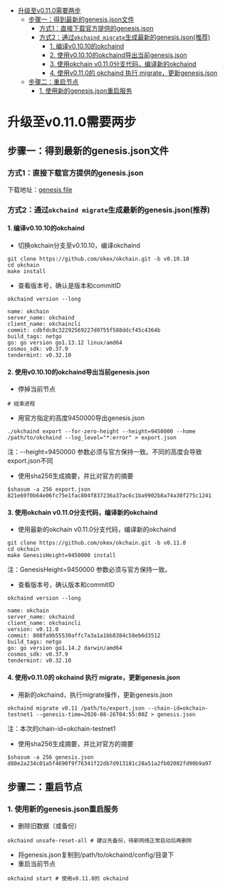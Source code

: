 
* [升级至v0.11.0需要两步](#升级至v0110需要两步)
  * [步骤一：得到最新的genesis.json文件](#步骤一得到最新的genesisjson文件)
     * [方式1：直接下载官方提供的genesis.json](#方式1直接下载官方提供的genesisjson)
     * [方式2：通过`okchaind migrate`生成最新的genesis.json(推荐)](#方式2自己migrate出genesisjson推荐)
        * [1. 编译v0.10.10的okchaind](#1-编译v01010的okchaind)
        * [2. 使用v0.10.10的okchaind导出当前genesis.json](#2-使用v01010的okchaind导出当前genesisjson)
        * [3. 使用okchain v0.11.0分支代码，编译新的okchaind](#3-使用okchain-v0110分支代码编译新的okchaind)
        * [4. 使用v0.11.0的 okchaind 执行 migrate，更新genesis.json](#4-使用v0110的-okchaind-执行-migrate更新genesisjson)
  * [步骤二：重启节点](#步骤二重启节点)
     * [1. 使用新的genesis.json重启服务](#1-使用新的genesisjson重启服务)


# 升级至v0.11.0需要两步

## 步骤一：得到最新的genesis.json文件
### 方式1：直接下载官方提供的genesis.json
下载地址：[genesis file](https://raw.githubusercontent.com/okex/testnets/master/v0.11/genesis.json)  

### 方式2：通过`okchaind migrate`生成最新的genesis.json(推荐)
#### 1. 编译v0.10.10的okchaind
- 切换okchain分支至v0.10.10，编译okchaind
```
git clone https://github.com/okex/okchain.git -b v0.10.10
cd okchain
make install
```

- 查看版本号，确认是版本和commitID
```
okchaind version --long

name: okchain
server_name: okchaind
client_name: okchaincli
commit: cdbfdc8c32292569227d0755f588ddcf45c4364b
build_tags: netgo
go: go version go1.13.12 linux/amd64
cosmos_sdk: v0.37.9
tendermint: v0.32.10
```

#### 2. 使用v0.10.10的okchaind导出当前genesis.json
- 停掉当前节点
```
# 结束进程
```
- 用官方指定的高度9450000导出genesis.json
```
./okchaind export --for-zero-height --height=9450000 --home /path/to/okchaind --log_level="*:error" > export.json
```
注：--height=9450000 参数必须与官方保持一致。不同的高度会导致export.json不同

- 使用sha256生成摘要，并比对官方的摘要
```
$shasum -a 256 export.json
821e69f0b64e06fc75e1fac804f837236a37ac6c1ba9902b8a74a30f275c1241
```


#### 3. 使用okchain v0.11.0分支代码，编译新的okchaind

- 使用最新的okchain v0.11.0分支代码，编译新的okchaind
```
git clone https://github.com/okex/okchain.git -b v0.11.0
cd okchain
make GenesisHeight=9450000 install
```
注：GenesisHeight=9450000 参数必须与官方保持一致。

- 查看版本号，确认版本和commitID
```
okchaind version --long

name: okchain
server_name: okchaind
client_name: okchaincli
version: v0.11.0
commit: 808fa9b55530affc7a3a1a1bb8384c58eb6d3512
build_tags: netgo
go: go version go1.14.2 darwin/amd64
cosmos_sdk: v0.37.9
tendermint: v0.32.10
```


#### 4. 使用v0.11.0的 okchaind 执行 migrate，更新genesis.json
- 用新的okchaind，执行migrate操作，更新genesis.json
```
okchaind migrate v0.11 /path/to/export.json --chain-id=okchain-testnet1 --genesis-time=2020-08-26T04:55:00Z > genesis.json
```
注：本次的chain-id=okchain-testnet1

- 使用sha256生成摘要，并比对官方的摘要
```
$shasum -a 256 genesis.json
d80e2a234c01a5f4690f9f76341f22db7d913181c28a51a2fb02082fd90b9a97
```


## 步骤二：重启节点
### 1. 使用新的genesis.json重启服务
- 删除旧数据（或备份）
```
okchaind unsafe-reset-all # 建议先备份，待新网络正常启动后再删除
```
- 将genesis.json复制到/path/to/okchaind/config/目录下
- 重启当前节点
```
okchaind start # 使用v0.11.0的 okchaind
```






